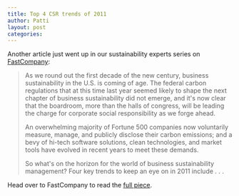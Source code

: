 ```yaml
---
title: Top 4 CSR trends of 2011
author: Patti
layout: post
categories:
---
```


Another article just went up in our sustainability experts series on [FastCompany](http://www.fastcompany.com/1714526/the-four-keys-to-corporate-sustainability-in-2011):

>As we round out the first decade of the new century, business sustainability in the U.S. is coming of age. The federal carbon regulations that at this time last year seemed likely to shape the next chapter of business sustainability did not emerge, and it's now clear that the boardroom, more than the halls of congress, will be leading the charge for corporate social responsibility as we forge ahead.
>
>An overwhelming majority of Fortune 500 companies now voluntarily measure, manage, and publicly disclose their carbon emissions; and a bevy of hi-tech software solutions, clean technologies, and market tools have evolved in recent years to meet these demands.
>
>So what's on the horizon for the world of business sustainability management? Four key trends to keep an eye on in 2011 include . . .

Head over to FastCompany to read the [full piece](http://www.fastcompany.com/1714526/the-four-keys-to-corporate-sustainability-in-2011).
